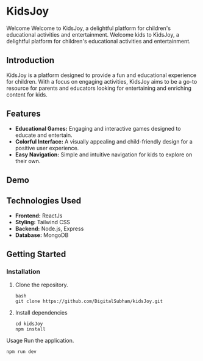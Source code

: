 # KidsJoy

Welcome Welcome to KidsJoy, a delightful platform for children's educational activities and entertainment.
Welcome kids to KidsJoy, a delightful platform for children's educational activities and entertainment.

## Introduction

KidsJoy is a platform designed to provide a fun and educational experience for children. With a focus on engaging activities, KidsJoy aims to be a go-to resource for parents and educators looking for entertaining and enriching content for kids.

## Features

- **Educational Games:** Engaging and interactive games designed to educate and entertain.
- **Colorful Interface:** A visually appealing and child-friendly design for a positive user experience.
- **Easy Navigation:** Simple and intuitive navigation for kids to explore on their own.

## Demo

## Technologies Used

- **Frontend:** ReactJs
- **Styling:** Tailwind CSS
- **Backend:** Node.js, Express
- **Database:** MongoDB

## Getting Started

### Installation

1. Clone the repository.

   ```
   bash
   git clone https://github.com/DigitalSubham/kidsJoy.git
   ```

2. Install dependencies
   ```
   cd kidsJoy
   npm install
   ```

Usage
Run the application.

```
npm run dev
```
